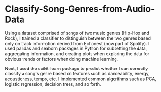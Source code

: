 # Classify-Song-Genres-from-Audio-Data
Using a dataset comprised of songs of two music genres (Hip-Hop and Rock), I trained a classifier to distinguish between the two genres based only on track information derived from Echonest (now part of Spotify). I used pandas and seaborn packages in Python for subsetting the data, aggregating information, and creating plots when exploring the data for obvious trends or factors when doing machine learning.

Next, I used the scikit-learn package to predict whether I can correctly classify a song's genre based on features such as danceability, energy, acousticness, tempo, etc. I implemented common algorithms such as PCA, logistic regression, decision trees, and so forth.
